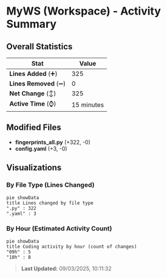 # MyWS (Workspace) - Activity Summary 

## Overall Statistics

| Stat                   | Value                                                             |
| ---------------------- | ----------------------------------------------------------------- |
| **Lines Added** (➕)   | 325                                          |
| **Lines Removed** (➖) | 0                                        |
| **Net Change** (↕)    | 325                |
| **Active Time** (⌚)   | 15 minutes |


## Modified Files
- **fingerprints_all.py** (+322, -0)
- **config.yaml** (+3, -0)

## Visualizations

### By File Type (Lines Changed)

```mermaid
pie showData
title Lines changed by file type
".py" : 322
".yaml" : 3
```

### By Hour (Estimated Activity Count)

```mermaid
pie showData
title Coding activity by hour (count of changes)
"09h" : 5
"10h" : 8
```


> **Last Updated:** 09/03/2025, 10:11:32